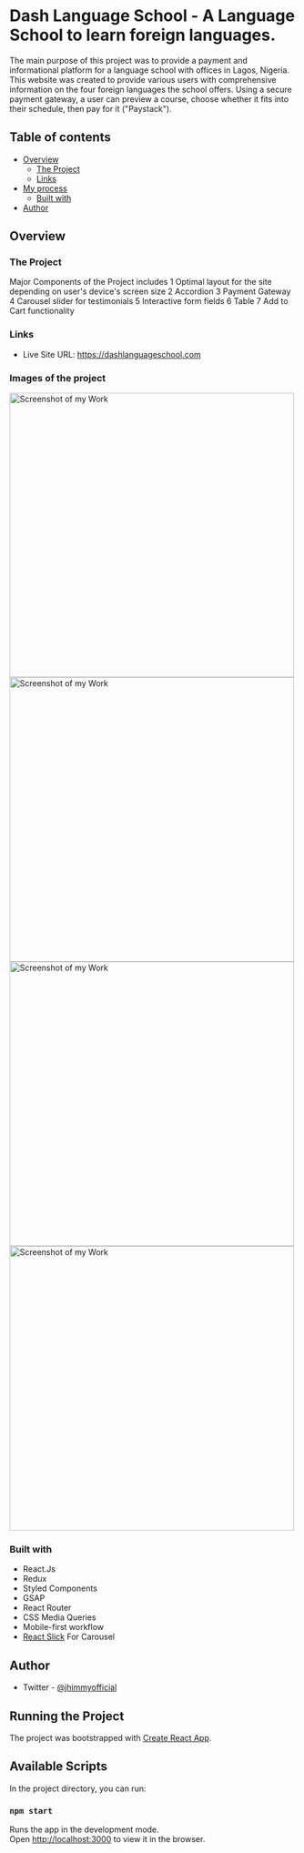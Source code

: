  # Dash Language School - A Language School to learn foreign languages.

The main purpose of this project was to provide a payment and informational platform for a language school with offices in Lagos, Nigeria. This website was created to provide various users with comprehensive information on the four foreign languages the school offers. Using a secure payment gateway, a user can preview a course, choose whether it fits into their schedule, then pay for it ("Paystack").

## Table of contents

- [Overview](#overview)
  - [The Project](#the-project)
  - [Links](#links)
- [My process](#my-process)
  - [Built with](#built-with)
- [Author](#author)


## Overview

### The Project
Major Components of the Project includes
1 Optimal layout for the site depending on user's device's screen size
2 Accordion
3 Payment Gateway
4 Carousel slider for testimonials
5 Interactive form fields
6 Table
7 Add to Cart functionality

### Links

- Live Site URL: https://dashlanguageschool.com

### Images of the project

<img alt="Screenshot of my Work" width="500px" src="./src/assets/images/screenshot-home.png"/>
<img alt="Screenshot of my Work" width="500px" src="./src/assets/images/screenhot-german.png"/>
<img alt="Screenshot of my Work" width="500px" src="./src/assets/images/screenshot-french.png"/>
<img alt="Screenshot of my Work" width="500px" src="./src/assets/images/screenshot-services.png"/>


### Built with

- React.Js
- Redux
- Styled Components
- GSAP
- React Router
- CSS Media Queries
- Mobile-first workflow
- [React Slick](https://react-slick.neostack.com/) For Carousel

## Author

- Twitter - [@jhimmyofficial](https://www.twitter.com/@jhimmyofficial)

## Running the Project

The project was bootstrapped with [Create React App](https://github.com/facebook/create-react-app).

## Available Scripts

In the project directory, you can run:

### `npm start`

Runs the app in the development mode.\
Open [http://localhost:3000](http://localhost:3000) to view it in the browser.